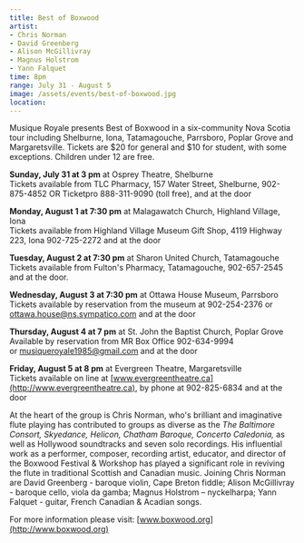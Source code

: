 ```yaml
---
title: Best of Boxwood
artist:
- Chris Norman
- David Greenberg
- Alison McGillivray
- Magnus Holstrom
- Yann Falquet
time: 8pm
range: July 31 - August 5
image: /assets/events/best-of-boxwood.jpg
location: 
---
```


Musique Royale presents Best of Boxwood in a six-community Nova Scotia tour including Shelburne, Iona, Tatamagouche, Parrsboro, Poplar Grove and Margaretsville. Tickets are $20 for general and $10 for student, with some exceptions. Children under 12 are free.

**Sunday, July 31 at 3 pm** at Osprey Theatre, Shelburne  
Tickets available from TLC Pharmacy, 157 Water Street, Shelburne, 902-875-4852 OR Ticketpro 888-311-9090 (toll free), and at the door

**Monday, August 1 at 7:30 pm** at Malagawatch Church, Highland Village, Iona  
Tickets available from Highland Village Museum Gift Shop, 4119 Highway 223, Iona 902-725-2272 and at the door

**Tuesday, August 2 at 7:30 pm** at Sharon United Church, Tatamagouche  
Tickets available from Fulton's Pharmacy, Tatamagouche, 902-657-2545 and at the door.

**Wednesday, August 3 at 7:30 pm** at Ottawa House Museum, Parrsboro  
Tickets available by reservation from the museum at 902-254-2376 or
[ottawa.house@ns.sympatico.com](mailto:ottawa.house@ns.sympatico.com) and at the door

**Thursday, August 4 at 7 pm** at St. John the Baptist Church, Poplar Grove  
Available by reservation from MR Box Office 902-634-9994 or [musiqueroyale1985@gmail.com](mailto:musiqueroyale1985@gmail.com) and at the door

**Friday, August 5 at 8 pm** at Evergreen Theatre, Margaretsville  
Tickets available on line at [www.evergreentheatre.ca](http://www.evergreentheatre.ca), by phone at 902-825-6834 and at the door

At the heart of the group is Chris Norman, who's brilliant and imaginative flute playing has contributed to groups as diverse as the *The Baltimore Consort, Skyedance, Helicon, Chatham Baroque, Concerto Caledonia,* as well as Hollywood soundtracks and seven solo recordings. His influential work as a performer, composer, recording artist, educator, and director of the Boxwood Festival & Workshop has played a significant role in reviving the flute in traditional Scottish and Canadian music. Joining Chris Norman are David Greenberg - baroque violin, Cape Breton fiddle; Alison McGillivray - baroque cello, viola da gamba; Magnus Holstrom – nyckelharpa; Yann Falquet - guitar, French Canadian & Acadian songs.

For more information please visit: [www.boxwood.org](http://www.boxwood.org)